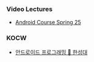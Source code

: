 ### Video Lectures
- [Android Course Spring 25](https://www.youtube.com/playlist?list=PLjf6nsEcF5KNIDPgf6GjDTv8FxYC8Z5hE)



### KOCW
- [안드로이드 프로그래밍 🔷 한성대](http://www.kocw.net/home/cview.do?cid=9f40ec3e65967d56)